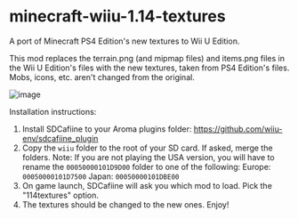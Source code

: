 # minecraft-wiiu-1.14-textures
A port of Minecraft PS4 Edition's new textures to Wii U Edition.

This mod replaces the terrain.png (and mipmap files) and items.png files in the Wii U Edition's files with the new textures, taken from PS4 Edition's files. Mobs, icons, etc. aren't changed from the original.

![image](https://github.com/mjdxp/minecraft-wiiu-1.14-textures/assets/71859271/f79e6387-36bc-43c5-9b92-533c822d094f)

Installation instructions:
1. Install SDCafiine to your Aroma plugins folder: https://github.com/wiiu-env/sdcafiine_plugin
2. Copy the `wiiu` folder to the root of your SD card. If asked, merge the folders.
   Note: If you are not playing the USA version, you will have to rename the `00050000101D9D00` folder to one of the following:
   Europe: `00050000101D7500`
   Japan: `00050000101DBE00`
3. On game launch, SDCafiine will ask you which mod to load. Pick the "114textures" option.
4. The textures should be changed to the new ones. Enjoy!
